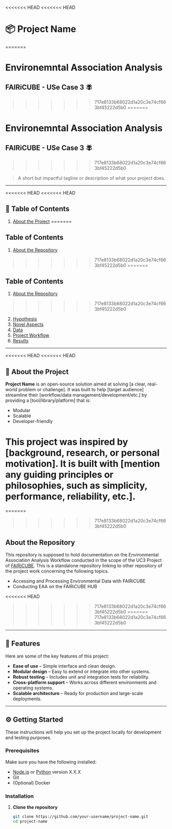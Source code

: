 <<<<<<< HEAD
<<<<<<< HEAD
# 📦 Project Name
=======
# Environemntal Association Analysis
## FAIRiCUBE - USe Case 3 🪰 
>>>>>>> 717e8133b68022d1a20c3e74cf663bf45222d5b0
=======
# Environemntal Association Analysis
## FAIRiCUBE - USe Case 3 🪰 
>>>>>>> 717e8133b68022d1a20c3e74cf663bf45222d5b0

> A short but impactful tagline or description of what your project does.

---

<<<<<<< HEAD
<<<<<<< HEAD
## 📖 Table of Contents

1. [About the Project](#about-the-project)
=======
##  Table of Contents

1. [About the Repository](#about-the-repository)
>>>>>>> 717e8133b68022d1a20c3e74cf663bf45222d5b0
=======
##  Table of Contents

1. [About the Repository](#about-the-repository)
>>>>>>> 717e8133b68022d1a20c3e74cf663bf45222d5b0
2. [Hypothesis](#hypothesis)
3. [Novel Aspects](#novel-aspects)
4. [Data](#data)
5. [Project Workflow](#project-workflow)
6. [Results](#results)


---

<<<<<<< HEAD
<<<<<<< HEAD
## 🧩 About the Project

**Project Name** is an open-source solution aimed at solving [a clear, real-world problem or challenge]. It was built to help [target audience] streamline their [workflow/data management/development/etc.] by providing a [tool/library/platform] that is:

- Modular
- Scalable
- Developer-friendly

This project was inspired by [background, research, or personal motivation]. It is built with [mention any guiding principles or philosophies, such as simplicity, performance, reliability, etc.].
=======
=======
>>>>>>> 717e8133b68022d1a20c3e74cf663bf45222d5b0
## About the Repository

This repository is supposed to hold documentation on the Environmental Association Analysis Workflow conducted in the scope of the UC3 Project of [FAIRiCUBE](https://fairicube.nilu.no/).
This is a standalone repository linking to other repository of the project work concerning the following topics. 

- Accessing and Processing Environmental Data with FAIRiCUBE
- Conducting EAA on the FAIRiCUBE HUB

<<<<<<< HEAD
>>>>>>> 717e8133b68022d1a20c3e74cf663bf45222d5b0
=======
>>>>>>> 717e8133b68022d1a20c3e74cf663bf45222d5b0

---

## 🚀 Features

Here are some of the key features of this project:

- **Ease of use** – Simple interface and clean design.
- **Modular design** – Easy to extend or integrate into other systems.
- **Robust testing** – Includes unit and integration tests for reliability.
- **Cross-platform support** – Works across different environments and operating systems.
- **Scalable architecture** – Ready for production and large-scale deployments.

---

## ⚙️ Getting Started

These instructions will help you set up the project locally for development and testing purposes.

### Prerequisites

Make sure you have the following installed:

- [Node.js](https://nodejs.org) or [Python](https://www.python.org/) version X.X.X
- Git
- (Optional) Docker

### Installation

1. **Clone the repository**
   ```bash
   git clone https://github.com/your-username/project-name.git
   cd project-name

